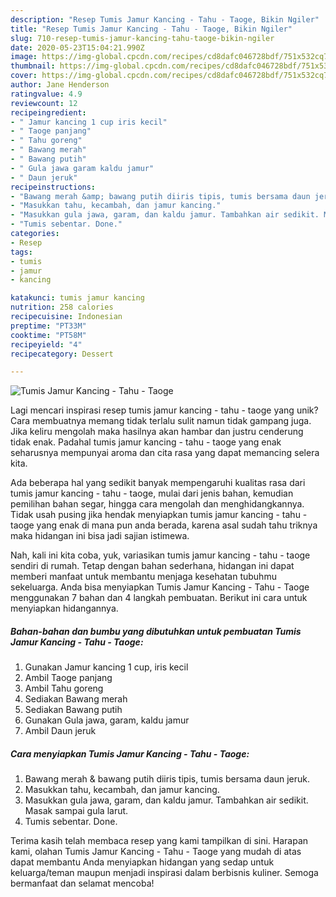 ```yaml
---
description: "Resep Tumis Jamur Kancing - Tahu - Taoge, Bikin Ngiler"
title: "Resep Tumis Jamur Kancing - Tahu - Taoge, Bikin Ngiler"
slug: 710-resep-tumis-jamur-kancing-tahu-taoge-bikin-ngiler
date: 2020-05-23T15:04:21.990Z
image: https://img-global.cpcdn.com/recipes/cd8dafc046728bdf/751x532cq70/tumis-jamur-kancing-tahu-taoge-foto-resep-utama.jpg
thumbnail: https://img-global.cpcdn.com/recipes/cd8dafc046728bdf/751x532cq70/tumis-jamur-kancing-tahu-taoge-foto-resep-utama.jpg
cover: https://img-global.cpcdn.com/recipes/cd8dafc046728bdf/751x532cq70/tumis-jamur-kancing-tahu-taoge-foto-resep-utama.jpg
author: Jane Henderson
ratingvalue: 4.9
reviewcount: 12
recipeingredient:
- " Jamur kancing 1 cup iris kecil"
- " Taoge panjang"
- " Tahu goreng"
- " Bawang merah"
- " Bawang putih"
- " Gula jawa garam kaldu jamur"
- " Daun jeruk"
recipeinstructions:
- "Bawang merah &amp; bawang putih diiris tipis, tumis bersama daun jeruk."
- "Masukkan tahu, kecambah, dan jamur kancing."
- "Masukkan gula jawa, garam, dan kaldu jamur. Tambahkan air sedikit. Masak sampai gula larut."
- "Tumis sebentar. Done."
categories:
- Resep
tags:
- tumis
- jamur
- kancing

katakunci: tumis jamur kancing 
nutrition: 258 calories
recipecuisine: Indonesian
preptime: "PT33M"
cooktime: "PT58M"
recipeyield: "4"
recipecategory: Dessert

---
```



![Tumis Jamur Kancing - Tahu - Taoge](https://img-global.cpcdn.com/recipes/cd8dafc046728bdf/751x532cq70/tumis-jamur-kancing-tahu-taoge-foto-resep-utama.jpg)

Lagi mencari inspirasi resep tumis jamur kancing - tahu - taoge yang unik? Cara membuatnya memang tidak terlalu sulit namun tidak gampang juga. Jika keliru mengolah maka hasilnya akan hambar dan justru cenderung tidak enak. Padahal tumis jamur kancing - tahu - taoge yang enak seharusnya mempunyai aroma dan cita rasa yang dapat memancing selera kita.

Ada beberapa hal yang sedikit banyak mempengaruhi kualitas rasa dari tumis jamur kancing - tahu - taoge, mulai dari jenis bahan, kemudian pemilihan bahan segar, hingga cara mengolah dan menghidangkannya. Tidak usah pusing jika hendak menyiapkan tumis jamur kancing - tahu - taoge yang enak di mana pun anda berada, karena asal sudah tahu triknya maka hidangan ini bisa jadi sajian istimewa.




Nah, kali ini kita coba, yuk, variasikan tumis jamur kancing - tahu - taoge sendiri di rumah. Tetap dengan bahan sederhana, hidangan ini dapat memberi manfaat untuk membantu menjaga kesehatan tubuhmu sekeluarga. Anda bisa menyiapkan Tumis Jamur Kancing - Tahu - Taoge menggunakan 7 bahan dan 4 langkah pembuatan. Berikut ini cara untuk menyiapkan hidangannya.

<!--inarticleads1-->

##### Bahan-bahan dan bumbu yang dibutuhkan untuk pembuatan Tumis Jamur Kancing - Tahu - Taoge:

1. Gunakan  Jamur kancing 1 cup, iris kecil
1. Ambil  Taoge panjang
1. Ambil  Tahu goreng
1. Sediakan  Bawang merah
1. Sediakan  Bawang putih
1. Gunakan  Gula jawa, garam, kaldu jamur
1. Ambil  Daun jeruk




<!--inarticleads2-->

##### Cara menyiapkan Tumis Jamur Kancing - Tahu - Taoge:

1. Bawang merah &amp; bawang putih diiris tipis, tumis bersama daun jeruk.
1. Masukkan tahu, kecambah, dan jamur kancing.
1. Masukkan gula jawa, garam, dan kaldu jamur. Tambahkan air sedikit. Masak sampai gula larut.
1. Tumis sebentar. Done.




Terima kasih telah membaca resep yang kami tampilkan di sini. Harapan kami, olahan Tumis Jamur Kancing - Tahu - Taoge yang mudah di atas dapat membantu Anda menyiapkan hidangan yang sedap untuk keluarga/teman maupun menjadi inspirasi dalam berbisnis kuliner. Semoga bermanfaat dan selamat mencoba!
